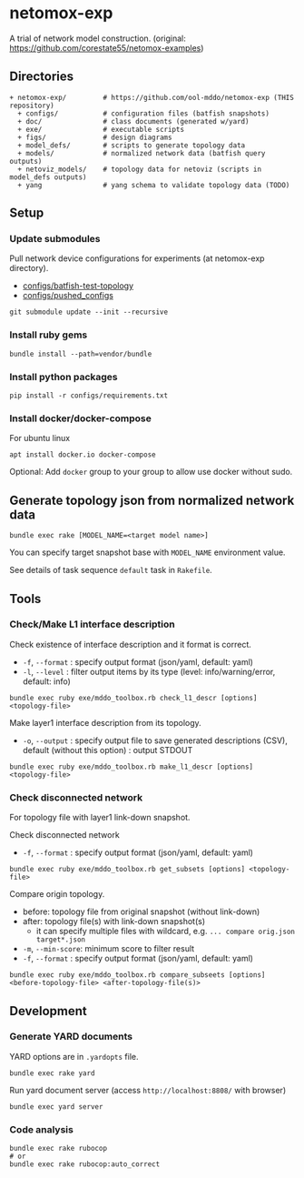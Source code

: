 

# netomox-exp

A trial of network model construction. (original: https://github.com/corestate55/netomox-examples)

## Directories

```text
+ netomox-exp/         # https://github.com/ool-mddo/netomox-exp (THIS repository)
  + configs/           # configuration files (batfish snapshots)
  + doc/               # class documents (generated w/yard)
  + exe/               # executable scripts
  + figs/              # design diagrams
  + model_defs/        # scripts to generate topology data
  + models/            # normalized network data (batfish query outputs)
  + netoviz_models/    # topology data for netoviz (scripts in model_defs outputs)
  + yang               # yang schema to validate topology data (TODO)
```

## Setup

### Update submodules

Pull network device configurations for experiments (at netomox-exp directory).

- [configs/batfish-test-topology](https://github.com/corestate55/batfish-test-topology)
- [configs/pushed_configs](https://github.com/ool-mddo/pushed_configs)


```shell
git submodule update --init --recursive
```

### Install ruby gems

```shell
bundle install --path=vendor/bundle
```

### Install python packages

```shell
pip install -r configs/requirements.txt
```

### Install docker/docker-compose

For ubuntu linux

```shell
apt install docker.io docker-compose
```

Optional: Add `docker` group to your group to allow use docker without sudo.

## Generate topology json from normalized network data

```text
bundle exec rake [MODEL_NAME=<target model name>]
```

You can specify target snapshot base with `MODEL_NAME` environment value.

See details of task sequence `default` task in `Rakefile`.

## Tools

### Check/Make L1 interface description

Check existence of interface description and it format is correct.

- `-f`, `--format` : specify output format (json/yaml, default: yaml)
- `-l`, `--level` : filter output items by its type (level: info/warning/error, default: info)

```text
bundle exec ruby exe/mddo_toolbox.rb check_l1_descr [options] <topology-file>
```

Make layer1 interface description from its topology.

- `-o`, `--output` : specify output file to save generated descriptions (CSV),
  default (without this option) : output STDOUT

```text
bundle exec ruby exe/mddo_toolbox.rb make_l1_descr [options] <topology-file>
```

### Check disconnected network

For topology file with layer1 link-down snapshot.

Check disconnected network

- `-f`, `--format` : specify output format (json/yaml, default: yaml)

```text
bundle exec ruby exe/mddo_toolbox.rb get_subsets [options] <topology-file>
```

Compare origin topology.

- before: topology file from original snapshot (without link-down)
- after: topology file(s) with link-down snapshot(s)
  - it can specify multiple files with wildcard, e.g. `... compare orig.json target*.json`
- `-m`, `--min-score`: minimum score to filter result
- `-f`, `--format` : specify output format (json/yaml, default: yaml)

```text
bundle exec ruby exe/mddo_toolbox.rb compare_subseets [options] <before-topology-file> <after-topology-file(s)>
```

## Development

### Generate YARD documents

YARD options are in `.yardopts` file.

```shell
bundle exec rake yard
```

Run yard document server (access `http://localhost:8808/` with browser)

```shell
bundle exec yard server
```

### Code analysis

```shell
bundle exec rake rubocop
# or
bundle exec rake rubocop:auto_correct
```
